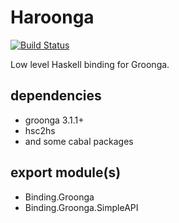 Haroonga
===

[![Build Status](https://travis-ci.org/cosmo0920/haroonga.png?branch=master)](https://travis-ci.org/cosmo0920/haroonga)

Low level Haskell binding for Groonga.

## dependencies

* groonga 3.1.1+
* hsc2hs
* and some cabal packages

## export module(s)

* Binding.Groonga
* Binding.Groonga.SimpleAPI